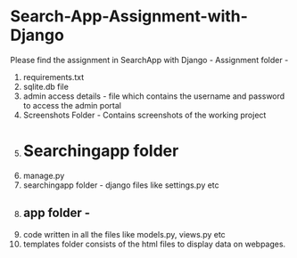 # Search-App-Assignment-with-Django

Please find the assignment in SearchApp with Django - Assignment folder - 
1) requirements.txt
2) sqlite.db file
3) admin access details - file which contains the username and password to access the admin portal
4) Screenshots Folder - Contains screenshots of the working project
5) # Searchingapp folder
6) manage.py
7) searchingapp folder - django files like settings.py etc
8) ## app folder -
9) code written in all the files like models.py, views.py etc
10) templates folder consists of the html files to display data on webpages. 
